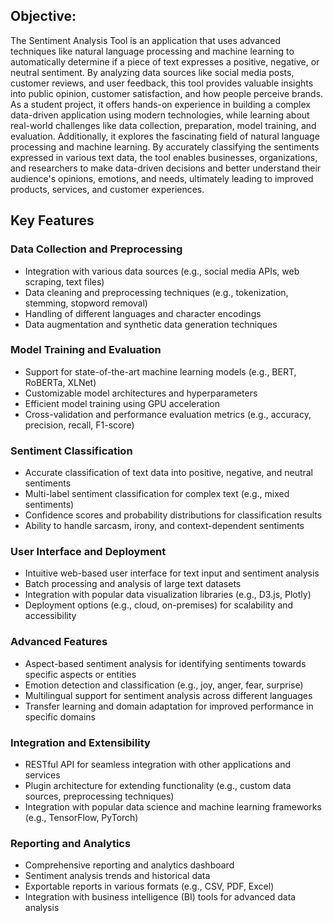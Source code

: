 ## Objective:
The Sentiment Analysis Tool is an application that uses advanced techniques like natural language processing and machine learning to automatically determine if a piece of text expresses a positive, negative, or neutral sentiment. By analyzing data sources like social media posts, customer reviews, and user feedback, this tool provides valuable insights into public opinion, customer satisfaction, and how people perceive brands. As a student project, it offers hands-on experience in building a complex data-driven application using modern technologies, while learning about real-world challenges like data collection, preparation, model training, and evaluation. Additionally, it explores the fascinating field of natural language processing and machine learning. By accurately classifying the sentiments expressed in various text data, the tool enables businesses, organizations, and researchers to make data-driven decisions and better understand their audience's opinions, emotions, and needs, ultimately leading to improved products, services, and customer experiences.

## Key Features
### Data Collection and Preprocessing
- Integration with various data sources (e.g., social media APIs, web scraping, text files)
- Data cleaning and preprocessing techniques (e.g., tokenization, stemming, stopword removal)
- Handling of different languages and character encodings
- Data augmentation and synthetic data generation techniques

### Model Training and Evaluation
- Support for state-of-the-art machine learning models (e.g., BERT, RoBERTa, XLNet)
- Customizable model architectures and hyperparameters
- Efficient model training using GPU acceleration
- Cross-validation and performance evaluation metrics (e.g., accuracy, precision, recall, F1-score)

### Sentiment Classification
- Accurate classification of text data into positive, negative, and neutral sentiments
- Multi-label sentiment classification for complex text (e.g., mixed sentiments)
- Confidence scores and probability distributions for classification results
- Ability to handle sarcasm, irony, and context-dependent sentiments

### User Interface and Deployment
- Intuitive web-based user interface for text input and sentiment analysis
- Batch processing and analysis of large text datasets
- Integration with popular data visualization libraries (e.g., D3.js, Plotly)
- Deployment options (e.g., cloud, on-premises) for scalability and accessibility

### Advanced Features
- Aspect-based sentiment analysis for identifying sentiments towards specific aspects or entities
- Emotion detection and classification (e.g., joy, anger, fear, surprise)
- Multilingual support for sentiment analysis across different languages
- Transfer learning and domain adaptation for improved performance in specific domains

### Integration and Extensibility
- RESTful API for seamless integration with other applications and services
- Plugin architecture for extending functionality (e.g., custom data sources, preprocessing techniques)
- Integration with popular data science and machine learning frameworks (e.g., TensorFlow, PyTorch)

### Reporting and Analytics
- Comprehensive reporting and analytics dashboard
- Sentiment analysis trends and historical data
- Exportable reports in various formats (e.g., CSV, PDF, Excel)
- Integration with business intelligence (BI) tools for advanced data analysis
